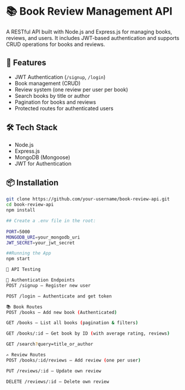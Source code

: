 # 📚 Book Review Management API

A RESTful API built with Node.js and Express.js for managing books, reviews, and users. It includes JWT-based authentication and supports CRUD operations for books and reviews.

## 🚀 Features

- JWT Authentication (`/signup`, `/login`)
- Book management (CRUD)
- Review system (one review per user per book)
- Search books by title or author
- Pagination for books and reviews
- Protected routes for authenticated users


## 🛠 Tech Stack

- Node.js
- Express.js
- MongoDB (Mongoose)
- JWT for Authentication


## 📦 Installation

```bash
git clone https://github.com/your-username/book-review-api.git
cd book-review-api
npm install

## Create a .env file in the root:
 
PORT=5000
MONGODB_URI=your_mongodb_uri
JWT_SECRET=your_jwt_secret

##Running the App
npm start

🧪 API Testing

🔑 Authentication Endpoints
POST /signup – Register new user

POST /login – Authenticate and get token

📚 Book Routes
POST /books – Add new book (Authenticated)

GET /books – List all books (pagination & filters)

GET /books/:id – Get book by ID (with average rating, reviews)

GET /search?query=title_or_author

✍️ Review Routes
POST /books/:id/reviews – Add review (one per user)

PUT /reviews/:id – Update own review

DELETE /reviews/:id – Delete own review



